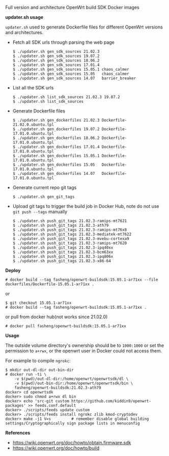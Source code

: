 Full version and architecture OpenWrt build SDK Docker images

**updater.sh usage**

`updater.sh` used to generate Dockerfile files for different OpenWrt versions and architectures.

- Fetch all SDK urls through parsing the web page
  ```
  $ ./updater.sh gen_sdk_sources 21.02.3
  $ ./updater.sh gen_sdk_sources 19.07.2
  $ ./updater.sh gen_sdk_sources 18.06.2
  $ ./updater.sh gen_sdk_sources 17.01.4
  $ ./updater.sh gen_sdk_sources 15.05.1 chaos_calmer
  $ ./updater.sh gen_sdk_sources 15.05   chaos_calmer
  $ ./updater.sh gen_sdk_sources 14.07   barrier_breaker
  ```

- List all the SDK urls
  ```
  $ ./updater.sh list_sdk_sources 21.02.3 19.07.2
  $ ./updater.sh list_sdk_sources
  ```

- Generate Dockerfile files
  ```
  $ ./updater.sh gen_dockerfiles 21.02.3 Dockerfile-21.02.0.ubuntu.tpl
  $ ./updater.sh gen_dockerfiles 19.07.2 Dockerfile-17.01.0.ubuntu.tpl
  $ ./updater.sh gen_dockerfiles 18.06.2 Dockerfile-17.01.0.ubuntu.tpl
  $ ./updater.sh gen_dockerfiles 17.01.4 Dockerfile-17.01.0.ubuntu.tpl
  $ ./updater.sh gen_dockerfiles 15.05.1 Dockerfile-17.01.0.ubuntu.tpl
  $ ./updater.sh gen_dockerfiles 15.05   Dockerfile-17.01.0.ubuntu.tpl
  $ ./updater.sh gen_dockerfiles 14.07   Dockerfile-17.01.0.ubuntu.tpl
  ```

- Generate current repo git tags
  ```
  $ ./updater.sh gen_git_tags
  ```

- Upload git tags to trigger the build job in Docker Hub, note do not
  use `git push --tags` manually
  ```
  $ ./updater.sh push_git_tags 21.02.3-ramips-mt7621
  $ ./updater.sh push_git_tags 21.02.3-ath79
  $ ./updater.sh push_git_tags 21.02.3-ramips-mt76x8
  $ ./updater.sh push_git_tags 21.02.3-mediatek-mt7622
  $ ./updater.sh push_git_tags 21.02.3-mvebu-cortexa9
  $ ./updater.sh push_git_tags 21.02.3-ramips-mt7620
  $ ./updater.sh push_git_tags 21.02.3-ipq40xx
  $ ./updater.sh push_git_tags 21.02.3-bcm63xx
  $ ./updater.sh push_git_tags 21.02.3-ipq806x
  $ ./updater.sh push_git_tags 21.02.3-x86-64
  ```

**Deploy**

```
# docker build --tag fasheng/openwrt-buildsdk:15.05.1-ar71xx --file dockerfiles/Dockerfile-15.05.1-ar71xx .
```
or
```
$ git checkout 15.05.1-ar71xx
# docker build --tag fasheng/openwrt-buildsdk:15.05.1-ar71xx .
```
or pull from docker hub(not works since 21.02.0)
```
# docker pull fasheng/openwrt-buildsdk:15.05.1-ar71xx
```

**Usage**

The outside volume directory's ownership should be to `1000:1000` or
set the permission to `a+rwx`, or the openwrt user in Docker could not
access them.

For example to compile `ngrokc`:
```
$ mkdir out-dl-dir out-bin-dir
# docker run -ti \
    -v $(pwd)/out-dl-dir:/home/openwrt/openwrtsdk/dl \
    -v $(pwd)/out-bin-dir:/home/openwrt/openwrtsdk/bin \
    fasheng/openwrt-buildsdk:21.02.3-ath79
docker> cd openwrtsdk
docker> sudo chmod a+rwx dl bin
docker> echo 'src-git custom https://github.com/kiddin9/openwrt-packages' >> feeds.conf.default
docker> ./scripts/feeds update custom
docker> ./scripts/feeds install ngrokc zlib kmod-cryptodev
docker> make -j1 V=s         # remember disable global building settings/Cryptographically sign package lists in menuconfig
```

**References**
- https://wiki.openwrt.org/doc/howto/obtain.firmware.sdk
- https://wiki.openwrt.org/doc/howto/build
